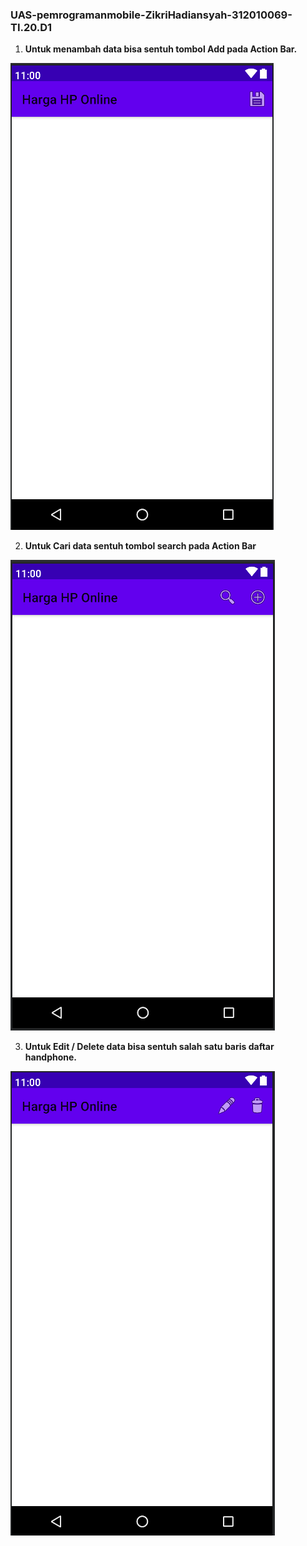 ### UAS-pemrogramanmobile-ZikriHadiansyah-312010069-TI.20.D1 ###
1. **Untuk menambah data bisa sentuh tombol Add pada Action Bar.**


![image](SavedHp.png)


2. **Untuk Cari data sentuh tombol search pada Action Bar**


![image](searchHP.png)


3. **Untuk Edit / Delete data bisa sentuh salah satu baris daftar handphone.**


![image](editdanhpusHP.png)
